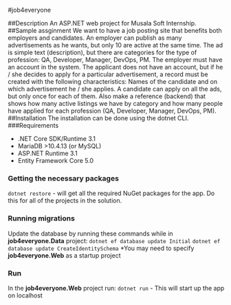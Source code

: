 #job4everyone

##Description
An ASP.NET web project for Musala Soft Internship.
##Sample assginment
We want to have a job posting site that benefits both employers and candidates. An employer can publish as many advertisements as he wants, but only 10 are active at the same time. The ad is simple text (description), but there are categories for the type of profession: QA, Developer, Manager, DevOps, PM. The employer must have an account in the system. The applicant does not have an account, but if he / she decides to apply for a particular advertisement, a record must be created with the following characteristics: Names of the candidate and on which advertisement he / she applies. A candidate can apply on all the ads, but only once for each of them. Also make a reference (backend) that shows how many active listings we have by category and how many people have applied for each profession (QA, Developer, Manager, DevOps, PM).
##Installation
The installation can be done using the dotnet CLI.
###Requirements
- .NET Core SDK/Runtime 3.1
- MariaDB >10.4.13 (or MySQL)
- ASP.NET Runtime 3.1
- Entity Framework Core 5.0
### Getting the necessary packages
`dotnet restore` - will get all the required NuGet packages for the app. Do this for all of the projects in the solution.
### Running migrations
Update the database by running these commands while in **job4everyone.Data** project:
`dotnet ef database update Initial`
`dotnet ef database update CreateIdentitySchema`
*You may need to specify **job4everyone.Web** as a startup project
### Run
In the **job4everyone.Web** project run:
`dotnet run` - This will start up the app on localhost
